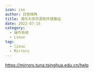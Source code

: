 ```yaml
---
icon: iso
author: 白色犄角
title: 清华大学开源软件镜像站
date: 2022-07-15
category:
  - 操作系统
  - Linux
tag:
  - linux
  - Mirrors
---
```


<https://mirrors.tuna.tsinghua.edu.cn/help>
